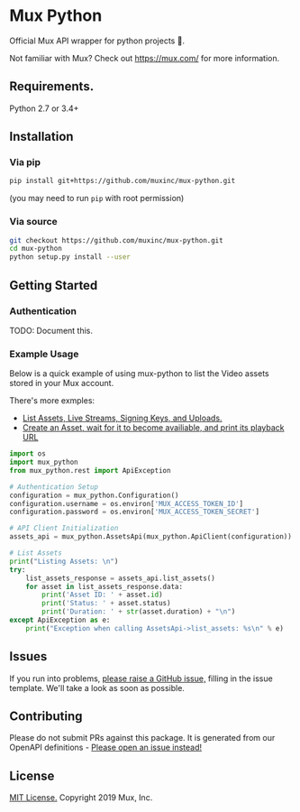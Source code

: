 # Mux Python
Official Mux API wrapper for python projects 🐍.

Not familiar with Mux? Check out https://mux.com/ for more information.

## Requirements.

Python 2.7 or 3.4+

## Installation

### Via pip

```sh
pip install git+https://github.com/muxinc/mux-python.git
```
(you may need to run `pip` with root permission)

### Via source
```sh
git checkout https://github.com/muxinc/mux-python.git
cd mux-python
python setup.py install --user
```

## Getting Started

### Authentication
TODO: Document this.

### Example Usage
Below is a quick example of using mux-python to list the Video assets stored in your Mux account.

There's more exmples:
* [List Assets, Live Streams, Signing Keys, and Uploads.](python-demo.py)
* [Create an Asset, wait for it to become availiable, and print its playback URL](create-asset.py)

```python
import os
import mux_python
from mux_python.rest import ApiException

# Authentication Setup
configuration = mux_python.Configuration()
configuration.username = os.environ['MUX_ACCESS_TOKEN_ID']
configuration.password = os.environ['MUX_ACCESS_TOKEN_SECRET']

# API Client Initialization
assets_api = mux_python.AssetsApi(mux_python.ApiClient(configuration))

# List Assets
print("Listing Assets: \n")
try:
    list_assets_response = assets_api.list_assets()
    for asset in list_assets_response.data:
        print('Asset ID: ' + asset.id)
        print('Status: ' + asset.status)
        print('Duration: ' + str(asset.duration) + "\n")
except ApiException as e:
    print("Exception when calling AssetsApi->list_assets: %s\n" % e)
```

## Issues
If you run into problems, [please raise a GitHub issue,](https://github.com/muxinc/mux-python/issues) filling in the issue template. We'll take a look as soon as possible.

## Contributing
Please do not submit PRs against this package. It is generated from our OpenAPI definitions - [Please open an issue instead!](https://github.com/muxinc/mux-python/issues)

## License
[MIT License.](LICENSE) Copyright 2019 Mux, Inc.
